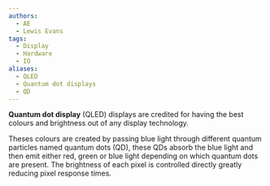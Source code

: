 ```yaml
---
authors: 
  - AE
  - Lewis Evans
tags:
  - Display
  - Hardware
  - IO
aliases:
  - QLED
  - Quantum dot displays
  - QD
---
```

**Quantum dot display** (QLED) displays are credited for having the best colours and brightness out of any display technology.

Theses colours are created by passing blue light through different quantum particles named quantum dots (QD), these QDs absorb the blue light and then emit either red, green or blue light depending on which quantum dots are present. The brightness of each pixel is controlled directly greatly reducing pixel response times.